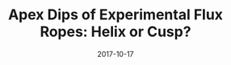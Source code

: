 ---
title: "Apex Dips of Experimental Flux Ropes: Helix or Cusp?"
collection: research
authors: <b>Pakorn Wongwaitayakornkul</b>, Magnus A. Haw, Hui Li, Paul M. Bellan
excerpt: 'We present a new theory for the presence of apex dips in certain experimental flux ropes.'
date: 2017-10-17
venue: 'ApJ, 848, 2'
doi: "https://doi.org/10.3847/1538-4357/aa8990"
img: 'p1.png'
pub: 1
---
